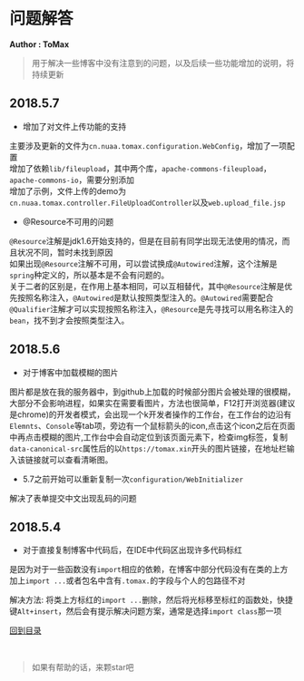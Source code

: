 # 问题解答

**Author : ToMax**

> 用于解决一些博客中没有注意到的问题，以及后续一些功能增加的说明，将持续更新

## 2018.5.7

+ 增加了对文件上传功能的支持

主要涉及更新的文件为`cn.nuaa.tomax.configuration.WebConfig`，增加了一项配置<br>
增加了依赖`lib/fileupload`，其中两个库，`apache-commons-fileupload`，`apache-commons-io`，需要分别添加<br>
增加了示例，文件上传的demo为`cn.nuaa.tomax.controller.FileUploadController`以及`web.upload_file.jsp`

+ @Resource不可用的问题

`@Resource`注解是jdk1.6开始支持的，但是在目前有同学出现无法使用的情况，而且状况不同，暂时未找到原因<br>
如果出现`@Resource`注解不可用，可以尝试换成`@Autowired`注解，这个注解是`spring`种定义的，所以基本是不会有问题的。<br>
关于二者的区别是，在作用上基本相同，可以互相替代，其中`@Resource`注解是优先按照名称注入，`@Autowired`是默认按照类型注入的。`@Autowired`需要配合`@Qualifier`注解才可以实现按照名称注入，`@Resource`是先寻找可以用名称注入的`bean`，找不到才会按照类型注入。

## 2018.5.6

+ 对于博客中加载模糊的图片

图片都是放在我的服务器中，到github上加载的时候部分图片会被处理的很模糊，大部分不会影响进程，如果实在需要看图片，方法也很简单，F12打开浏览器(建议是chrome)的开发者模式，会出现一个k开发者操作的工作台，在工作台的边沿有`Elemnts`、`Console`等tab项，旁边有一个鼠标箭头的icon,点击这个icon之后在页面中再点击模糊的图片,工作台中会自动定位到该页面元素下，检查img标签，复制`data-canonical-src`属性后的以`https://tomax.xin`开头的图片链接，在地址栏输入该链接就可以查看清晰图。

+ 5.7之前开始可以重新复制一次`configuration/WebInitializer`

解决了表单提交中文出现乱码的问题

## 2018.5.4
+ 对于直接复制博客中代码后，在IDE中代码区出现许多代码标红

是因为对于一些函数没有`import`相应的依赖，在博客中部分代码没有在类的上方加上`import ...`或者包名中含有`.tomax.`的字段与个人的包路径不对

解决方法: 将类上方标红的`import ...`删除，然后将光标移至标红的函数处，快捷键`Alt+insert`，然后会有提示解决问题方案，通常是选择`import class`那一项

[回到目录](https://github.com/XingToMax/DesignPatternDemo/tree/master/blogs)

<br>

> 如果有帮助的话，来颗star吧